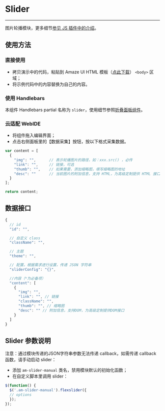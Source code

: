 # Slider
---

图片轮播模块，更多细节[参见 JS 插件中的介绍](/javascript/slider?_ver=2.x)。

## 使用方法

### 直接使用

- 拷贝演示中的代码，粘贴到 Amaze UI HTML 模板（[点此下载](/getting-started)） `<body>` 区域；
- 将示例代码中的内容替换为自己的内容。

### 使用 Handlebars

本组件 Handlebars partial 名称为 `slider`，使用细节参照[折叠面板组件](/widgets/accordion)。

### 云适配 WebIDE

- 将组件拖入编辑界面；
- 点击右侧面板里的【数据采集】按钮，按以下格式采集数据。

```javascript
var content = [
  {
    "img": "",      // 表示轮播图片的路径，如：xxx.src() ，必传
    "link": "",     // 链接，可选
    "thumb": "",    // 如果需要，添加缩略图，填写缩略图的地址
    "desc": ""      // 当前图片的附加信息，支持 HTML，为高级定制提供 HTML 接口
  }
];

return content;
```

## 数据接口

```javascript
{
  // id
  "id": "",

  // 自定义 class
  "className": "",

  // 主题
  "theme": "",

  // 配置，根据需求进行设置，传递 JSON 字符串
  "sliderConfig": "{}",

  //内容（*为必备项）
  "content": [
    {
      "img": "",
      "link": "", // 链接
      "className": "",
      "thumb": "", // 缩略图
      "desc": "" // 附加信息，支持DOM，为高级定制提供DOM接口
    }
  ]
}
```

## Slider 参数说明

注意：通过模块传递的JSON字符串参数无法传递 callback，如需传递 callback 函数，请手动启动 slider：

- 添加 `am-slider-manual` 类名，禁用模块默认的初始化函数；
- 在自定义脚本里调用 slider：

```javascript
$(function() {
  $('.am-slider-manual').flexslider({
  // options
  });
});
```
